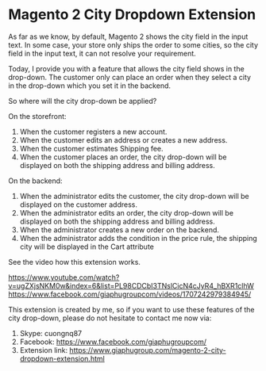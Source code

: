 # Magento 2 City Dropdown Extension

As far as we know, by default, Magento 2 shows the city field in the input text. In some case, your store only ships the order to some cities, so the city field in the input text, it can not resolve your requirement.

Today, I provide you with a feature that allows the city field shows in the drop-down. The customer only can place an order when they select a city in the drop-down which you set it in the backend.

So where will the city drop-down be applied?

On the storefront:
1. When the customer registers a new account.
2. When the customer edits an address or creates a new address.
3. When the customer estimates Shipping fee.
4. When the customer places an order, the city drop-down will be displayed on both the shipping address and billing address.

On the backend:
1. When the administrator edits the customer, the city drop-down will be displayed on the customer address.
2. When the administrator edits an order, the city drop-down will be displayed on both the shipping address and billing address.
3. When the administrator creates a new order on the backend.
4. When the administrator adds the condition in the price rule, the shipping city will be displayed in the Cart attribute

See the video how this extension works.

https://www.youtube.com/watch?v=ugZXjsNKM0w&index=6&list=PL98CDCbI3TNslCicN4cJyR4_hBXR1clhW
https://www.facebook.com/giaphugroupcom/videos/1707242979384945/

This extension is created by me, so if you want to use these features of the city drop-down, please do not hesitate to contact me now via:

1. Skype: cuongnq87
2. Facebook: https://www.facebook.com/giaphugroupcom/
3. Extension link: https://www.giaphugroup.com/magento-2-city-dropdown-extension.html
